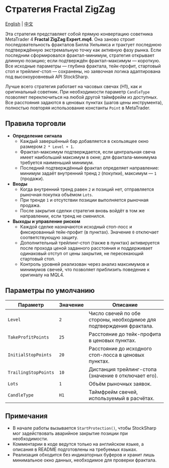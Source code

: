 # Стратегия Fractal ZigZag
[English](README.md) | [中文](README_cn.md)

Эта стратегия представляет собой прямую конвертацию советника MetaTrader 4 **Fractal ZigZag Expert.mq4**. Она заново строит
последовательность фракталов Билла Уильямса и трактует последнюю подтверждённую экстремальную точку как активную фазу рынка.
Если последним сформировался фрактал-минимум, стратегия открывает длинную позицию; если подтверждён фрактал-максимум — короткую.
Все исходные параметры — глубина фрактала, тейк-профит, стартовый стоп и трейлинг-стоп — сохранены, но заявочная логика
адаптирована под высокоуровневый API StockSharp.

Лучше всего стратегия работает на часовых свечах (H1), как и оригинальный советник. При необходимости параметр `CandleType`
позволяет переключиться на любой другой таймфрейм из доступных. Все расстояния задаются в ценовых пунктах (шагов цены
инструмента), полностью повторяя использование константы `Point` в MetaTrader.

## Правила торговли

- **Определение сигнала**
  - Каждый завершённый бар добавляется в скользящее окно размером `2 * Level + 1`.
  - Фрактал-максимум подтверждается, если центральная свеча имеет наибольший максимум в окне; для фрактала-минимума требуется
    наименьший минимум.
  - Последний подтверждённый фрактал определяет направление: минимум задаёт внутренний тренд `2` (покупки), максимум — `1`
    (продажи).
- **Входы**
  - Когда внутренний тренд равен `2` и позиций нет, отправляется рыночная покупка объёмом `Lots`.
  - При тренде `1` и отсутствии позиции выполняется рыночная продажа.
  - После закрытия сделки стратегия вновь войдёт в том же направлении, если тренд не сменился.
- **Выходы и управление риском**
  - Каждой сделке назначаются исходный стоп-лосс и фиксированный тейк-профит (в пунктах). Значение `0` отключает соответствующую
    защиту.
  - Дополнительный трейлинг-стоп (также в пунктах) активируется после прохода ценой заданного расстояния и поддерживает одинаковый
    отступ от цены закрытия, не пересекающий стартовый стоп.
  - Контроль уровней реализован через анализ максимумов и минимумов свечей, что позволяет приблизить поведение к оригиналу на MQL4.

## Параметры по умолчанию

| Параметр | Значение | Описание |
|----------|----------|----------|
| `Level` | `2` | Число свечей по обе стороны, необходимое для подтверждения фрактала. |
| `TakeProfitPoints` | `25` | Расстояние до тейк-профита в ценовых пунктах. |
| `InitialStopPoints` | `20` | Расстояние до исходного стоп-лосса в ценовых пунктах. |
| `TrailingStopPoints` | `10` | Дистанция трейлинг-стопа (значение `0` отключает его). |
| `Lots` | `1` | Объём рыночных заявок. |
| `CandleType` | `H1` | Таймфрейм свечей, используемый в расчётах. |

## Примечания

- В начале работы вызывается `StartProtection()`, чтобы StockSharp мог задействовать аварийное закрытие позиции при необходимости.
- Комментарии в коде ведутся только на английском языке, а описания в README подготовлены на требуемых языках.
- Реализация обходится без индикаторных буферов и хранит лишь минимальное окно данных, необходимое для проверки фрактала.
